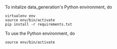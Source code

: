 To initalize data_generation's Python environment, do

```
virtualenv env
source env/bin/activate
pip install -r requirements.txt
```

To use the Python environment, do

```
source env/bin/activate
```

